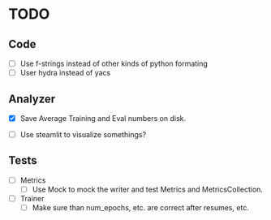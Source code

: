 # TODO

## Code

 - [ ] Use f-strings instead of other kinds of python formating 
 - [ ] User hydra instead of yacs

## Analyzer

 - [x] Save Average Training and Eval numbers on disk.
 - [ ] Use steamlit to visualize somethings?


## Tests

 - [ ] Metrics
    - [ ] Use Mock to mock the writer and test Metrics and MetricsCollection.
 - [ ] Trainer
    - [ ] Make sure than num_epochs, etc. are correct after resumes, etc.
